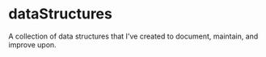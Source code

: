 # dataStructures
A collection of data structures that I've created to document, maintain, and improve upon.
